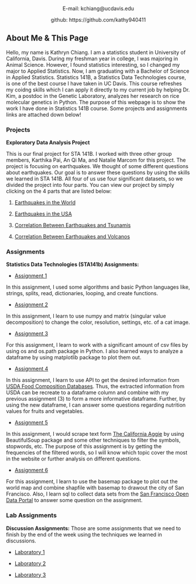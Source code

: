 

<p align="center">
E-mail: kchiang@ucdavis.edu
</p><p align="center">
github: https://github.com/kathy940411
</p>

## About Me & This Page

<p>Hello, my name is Kathryn Chiang. I am a statistics student in University of California, Davis. During my freshman year in college, I was majoring in Animal Science. However, I found statistics interesting, so I changed my major to Applied Statistics. Now, I am graduating with a Bachelor of Science in Applied Statistics. Statistics 141B, a Statistics Data Technologies course, is one of the best course I have taken in UC Davis. This course refreshes my coidng skills which I can apply it directly to my current job by helping Dr. Kim, a postdoc in the Genetic Laboratory, analyzes her research on rice molecular genetics in Python. The purpose of this webpage is to show the work I have done in Statistics 141B course. Some projects and assignments links are attached down below!</p>

### Projects

__Exploratory Data Analysis Project__
<p>
This is our final project for STA 141B. I worked with three other group members, Karthika Pai, An Qi Ma, and Natalie Marcom for this project. The project is focusing on earthquakes. We thought of some different questions about earthquakes. Our goal is to answer these questions by using the skills we learned in STA 141B. All four of us use four significant datasets, so we divided the project into four parts. You can view our project by simply clicking on the 4 parts that are listed below:</p>

1. [Earthquakes in the World](https://github.com/karthikapai/earthquakes/blob/master/Earthquakes%20in%20the%20World%20(Part%201).ipynb)

2. [Earthquakes in the USA](https://github.com/karthikapai/earthquakes/blob/master/Earthquake_in_the_USA_part2.ipynb)

3. [Correlation Between Earthquakes and Tsunamis](https://github.com/karthikapai/earthquakes/blob/master/project-part-3.ipynb)

4. [Correlation Between Earthquakes and Volcanos](https://github.com/karthikapai/earthquakes/blob/master/141b_final_part42.ipynb)

### Assignments

__Statistics Data Technologies (STA141b) Assignments:__

+ [Assignment 1](https://github.com/kathy940411/KathrynChiang/blob/master/assignment1.ipynb)

In this assignment, I used some algorithms and basic Python languages like, strings, splits, read, dictionaries, looping, and create functions.

+ [Assignment 2](https://github.com/kathy940411/KathrynChiang/blob/master/assignment2.ipynb)

In this assignment, I learn to use numpy and matrix (singular value decomposition) to change the color, resolution, settings, etc. of a cat image.

+ [Assignment 3](https://github.com/kathy940411/KathrynChiang/blob/master/assignment3.ipynb)

For this assignment, I learn to work with a significant amount of csv files by using os and os.path package in Python. I also learned ways to analyze a dataframe by using matplotlib package to plot them out. 

+ [Assignment 4](https://github.com/kathy940411/KathrynChiang/blob/master/assignment4.ipynb)

In this assignment, I learn to use API to get the desired information from [USDA Food Composition Databases](https://ndb.nal.usda.gov/ndb/search/list). Thus, the extracted information from USDA can be recreate to a dataframe column and combine with my previous assignment (3) to form a more informative dataframe. Further, by using the new dataframe, I can answer some questions regarding nutrition values for fruits and vegetables.

+ [Assignment 5](https://github.com/kathy940411/KathrynChiang/blob/master/assignment5.ipynb)

In this assignment, I would scrape text form [The California Aggie](https://theaggie.org/) by using BeautifulSoup package and some other techniques to filter the symbols, stopwords, etc. The purpose of this assignment is by getting the frequencies of the filtered words, so I will know which topic cover the most in the website or further analysis on different questions.

+ [Assignment 6](https://github.com/kathy940411/KathrynChiang/blob/master/assignment6.ipynb)

For this assignment, I learn to use the basemap package to plot out the world map and combine shapfile with basemap to drawout the city of San Francisco. Also, I learn sql to collect data sets from the [San Francisco Open Data Portal](https://data.sfgov.org/) to answer some question on the assignment.


### Lab Assignments

__Discussion Assignments:__
Those are some assignments that we need to finish by the end of the week using the techniques we learned in discussions.

+ [Laboratory 1](https://github.com/kathy940411/KathrynChiang/blob/master/Lab2.ipynb)

+ [Laboratory 2](https://github.com/kathy940411/KathrynChiang/blob/master/Lab%203.ipynb)

+ [Laboratory 3](https://github.com/kathy940411/KathrynChiang/blob/master/Lab%204.ipynb)



